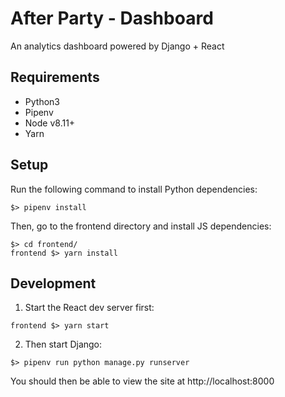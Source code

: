 # After Party - Dashboard

An analytics dashboard powered by Django + React

## Requirements

- Python3
- Pipenv
- Node v8.11+
- Yarn

## Setup

Run the following command to install Python dependencies:

```
$> pipenv install
```

Then, go to the frontend directory and install JS dependencies:

```
$> cd frontend/
frontend $> yarn install
```

## Development

1. Start the React dev server first:

```
frontend $> yarn start
```

2. Then start Django:

```
$> pipenv run python manage.py runserver
```

You should then be able to view the site at http://localhost:8000
